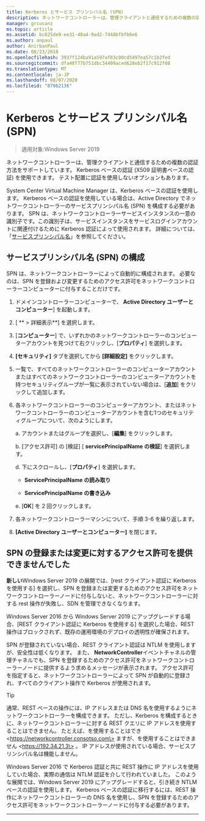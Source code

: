 ```yaml
---
title: Kerberos とサービス プリンシパル名 (SPN)
description: ネットワークコントローラーは、管理クライアントと通信するための複数の認証方法をサポートしています。 Kerberos ベースの認証 (X509 証明書ベースの認証) を使用できます。 テスト配置に認証を使用しないオプションもあります。
manager: grcusanz
ms.topic: article
ms.assetid: bc625de9-ee31-40a4-9ad2-7448bfbfb6e6
ms.author: anpaul
author: AnirbanPaul
ms.date: 08/23/2018
ms.openlocfilehash: 3937f124ba91a597af83c00cd5497ea57c1b2fed
ms.sourcegitcommit: dfa48f77b751dbc34409aced628eb2f17c912f08
ms.translationtype: MT
ms.contentlocale: ja-JP
ms.lasthandoff: 08/07/2020
ms.locfileid: "87962136"
---
```

# <a name="kerberos-with-service-principal-name-spn"></a>Kerberos とサービス プリンシパル名 (SPN)

>適用対象:Windows Server 2019

ネットワークコントローラーは、管理クライアントと通信するための複数の認証方法をサポートしています。 Kerberos ベースの認証 (X509 証明書ベースの認証) を使用できます。 テスト配置に認証を使用しないオプションもあります。

System Center Virtual Machine Manager は、Kerberos ベースの認証を使用します。 Kerberos ベースの認証を使用している場合は、Active Directory でネットワークコントローラーのサービスプリンシパル名 (SPN) を構成する必要があります。 SPN は、ネットワークコントローラーサービスインスタンスの一意の識別子です。この識別子は、サービスインスタンスをサービスログインアカウントに関連付けるために Kerberos 認証によって使用されます。 詳細については、「[サービスプリンシパル名](https://docs.microsoft.com/windows/desktop/ad/service-principal-names)」を参照してください。

## <a name="configure-service-principal-names-spn"></a>サービスプリンシパル名 (SPN) の構成

SPN は、ネットワークコントローラーによって自動的に構成されます。 必要なのは、SPN を登録および変更するためのアクセス許可をネットワークコントローラーコンピューターに付与することだけです。

1.  ドメインコントローラーコンピューターで、 **Active Directory ユーザーとコンピューター**] を起動します。

2.  [ ** \> 詳細表示**] を選択します。

3.  [**コンピューター**] で、いずれかのネットワークコントローラーのコンピューターアカウントを見つけて右クリックし、[**プロパティ**] を選択します。

4.  **[セキュリティ]** タブを選択してから **[詳細設定]** をクリックします。

5.  一覧で、すべてのネットワークコントローラーのコンピューターアカウントまたはすべてのネットワークコントローラーのコンピューターアカウントを持つセキュリティグループが一覧に表示されていない場合は、[**追加**] をクリックして追加します。

6.  各ネットワークコントローラーのコンピューターアカウント、またはネットワークコントローラーのコンピューターアカウントを含む1つのセキュリティグループについて、次のようにします。

    a.  アカウントまたはグループを選択し、[**編集**] をクリックします。

    b.  [アクセス許可] の [検証] [ **servicePrincipalName の検証**] を選択します。

    d.  下にスクロールし、[**プロパティ**] を選択します。

       -  **ServicePrincipalName の読み取り**

       -  **ServicePrincipalName の書き込み**

    e.  [**OK**] を 2 回クリックします。

7.  各ネットワークコントローラーマシンについて、手順 3-6 を繰り返します。

8.  **[Active Directory ユーザーとコンピューター]** を閉じます。

## <a name="failure-to-provide-permissions-for-spn-registrationmodification"></a>SPN の登録または変更に対するアクセス許可を提供できませんでした

**新しい**Windows Server 2019 の展開では、[rest クライアント認証に Kerberos を使用する] を選択し、SPN を登録または変更するためのアクセス許可をネットワークコントローラーノードに付与しないと、ネットワークコントローラーに対する rest 操作が失敗し、SDN を管理できなくなります。

Windows Server 2016 から Windows Server 2019 にアップグレードする場合、[REST クライアント認証に Kerberos を使用する] を選択した場合、REST 操作はブロックされず、既存の運用環境のデプロイの透明性が確保されます。

SPN が登録されていない場合、REST クライアント認証は NTLM を使用しますが、安全性は低くなります。 また、 **NetworkController**イベントチャネルの管理チャネルでも、SPN を登録するためのアクセス許可をネットワークコントローラーノードに提供するよう求めるメッセージが表示されます。 アクセス許可を指定すると、ネットワークコントローラーによって SPN が自動的に登録され、すべてのクライアント操作で Kerberos が使用されます。


>[!TIP]
>通常、REST ベースの操作には、IP アドレスまたは DNS 名を使用するようにネットワークコントローラーを構成できます。 ただし、Kerberos を構成するときに、ネットワークコントローラーに対する REST クエリに IP アドレスを使用することはできません。 たとえば、を使用することはでき \<https://networkcontroller.consotso.com\> ますが、を使用することはできません \<https://192.34.21.3\> 。 IP アドレスが使用されている場合、サービスプリンシパル名は機能しません。
>
>Windows Server 2016 で Kerberos 認証と共に REST 操作に IP アドレスを使用していた場合、実際の通信は NTLM 認証を介して行われていました。 このような展開では、Windows Server 2019 にアップグレードすると、引き続き NTLM ベースの認証を使用します。 Kerberos ベースの認証に移行するには、REST 操作にネットワークコントローラーの DNS 名を使用し、SPN を登録するためのアクセス許可をネットワークコントローラーノードに付与する必要があります。

---